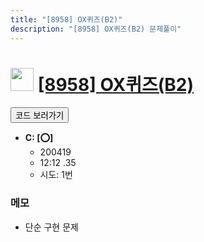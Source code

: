 ```yaml
---
title: "[8958] OX퀴즈(B2)"
description: "[8958] OX퀴즈(B2) 문제풀이"
---
```

<h1><img src="https://doky.space/assets/icpclev/u0.svg" height="37px"> <a href="http://icpc.me/8958">[8958] OX퀴즈(B2)</a></h1>

<a href="https://github.com/DokySp/acmicpc-practice/tree/master/8958"><button class="btn btn-info">코드 보러가기</button></a>

- **C: [:o:]**
  - 200419
  - 12:12 .35
  - 시도: 1번

### 메모
 - 단순 구현 문제
